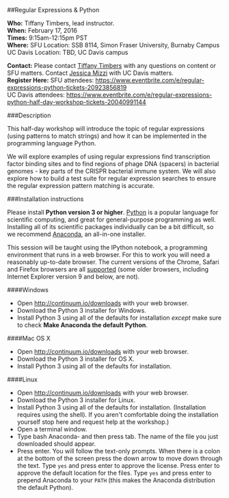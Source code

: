 ##Regular Expressions & Python

**Who:** Tiffany Timbers, lead instructor. </br>
**When:** February 17, 2016 </br>
**Times:** 9:15am-12:15pm PST </br>
**Where:** SFU Location: SSB 8114, Simon Fraser University, Burnaby Campus </br>
UC Davis Location: TBD, UC Davis campus </br>

**Contact:** Please contact [Tiffany Timbers](mailto:tiffany.timbers@gmail.com>) with any questions on content or
SFU matters. Contact [Jessica Mizzi](mailto:jessica.mizzi@gmail.com>) with UC Davis matters. </br>
**Register Here:** SFU attendees: https://www.eventbrite.com/e/regular-expressions-python-tickets-20923856819 </br>
UC Davis attendees: https://www.eventbrite.com/e/regular-expressions-python-half-day-workshop-tickets-20040991144


###Description

This half-day workshop will introduce the topic of regular expressions
(using patterns to match strings) and how it can be implemented in the 
programming language Python. 

We will explore examples of using regular expressions find transcription factor 
binding sites and  to find regions of phage DNA (spacers) in bacterial genomes - key
parts of the CRISPR bacterial immune system. We will also explore how to build a test
suite for regular expression searches to ensure the regular expression pattern 
matching is accurate.

###Installation instructions

Please install <b>Python version 3 or higher</b>. <a href="http://python.org">Python</a> 
is a popular language for scientific computing, and great for general-purpose
programming as well.  Installing all of its scientific packages individually can be
a bit difficult, so we recommend <a href="https://www.continuum.io/anaconda">Anaconda</a>,
an all-in-one installer.</p>

  
This session will be taught using the IPython notebook, a programming environment
that runs in a web browser. For this to work you will need a reasonably
up-to-date browser. The current versions of the Chrome, Safari and
Firefox browsers are all <a href='http://ipython.org/ipython-doc/2/install/install.html#browser-compatibility'>supported</a>
(some older browsers, including Internet Explorer version 9 and below, are not).</p>

####Windows
* Open <a href="http://continuum.io/downloads">http://continuum.io/downloads</a> with your web browser.
* Download the Python 3 installer for Windows.
* Install Python 3 using all of the defaults for installation <em>except</em> make sure to check <b>Make Anaconda the default Python</b>.

####Mac OS X
* Open <a href="http://continuum.io/downloads">http://continuum.io/downloads</a> with your web browser.
* Download the Python 3 installer for OS X.
* Install Python 3 using all of the defaults for installation.

####Linux
* Open <a href="http://continuum.io/downloads">http://continuum.io/downloads</a> with your web browser.
* Download the Python 3 installer for Linux.
* Install Python 3 using all of the defaults for installation. (Installation requires using the shell). If you aren't comfortable doing the installation yourself stop here and request help at the workshop.)
* Open a terminal window.
* Type bash Anaconda- and then press tab. The name of the file you just downloaded should appear.
* Press enter. You will follow the text-only prompts.  When there is a colon at the bottom of the screen press the down arrow to move down through the text. Type <code>yes</code> and press enter to approve the license. Press enter to approve the default location for the files. Type <code>yes</code> and press enter to prepend Anaconda to your <code>PATH</code> (this makes the Anaconda distribution the default Python).
